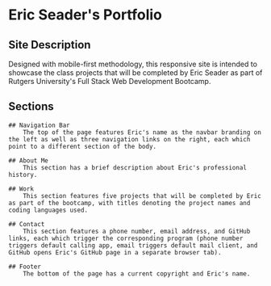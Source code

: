 # Eric Seader's Portfolio

## Site Description

Designed with mobile-first methodology, this responsive site is intended to showcase the class projects that will be completed by Eric Seader as part of Rutgers University's Full Stack Web Development Bootcamp. 

## Sections

    ## Navigation Bar
        The top of the page features Eric's name as the navbar branding on the left as well as three navigation links on the right, each which point to a different section of the body.

    ## About Me
        This section has a brief description about Eric's professional history.

    ## Work
        This section features five projects that will be completed by Eric as part of the bootcamp, with titles denoting the project names and coding languages used.

    ## Contact
        This section features a phone number, email address, and GitHub links, each which trigger the corresponding program (phone number triggers default calling app, email triggers default mail client, and GitHub opens Eric's GitHub page in a separate browser tab).

    ## Footer
        The bottom of the page has a current copyright and Eric's name.